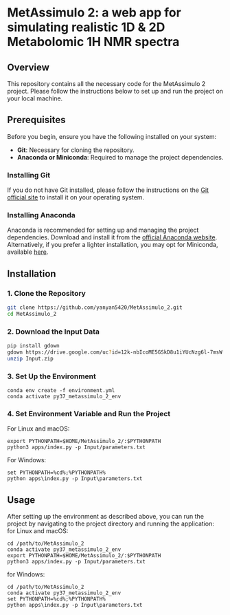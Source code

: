 # MetAssimulo 2: a web app for simulating realistic 1D & 2D Metabolomic 1H NMR spectra 

## Overview
This repository contains all the necessary code for the MetAssimulo 2 project. Please follow the instructions below to set up and run the project on your local machine.

## Prerequisites
Before you begin, ensure you have the following installed on your system:
- **Git**: Necessary for cloning the repository.
- **Anaconda or Miniconda**: Required to manage the project dependencies.

### Installing Git
If you do not have Git installed, please follow the instructions on the [Git official site](https://git-scm.com/book/en/v2/Getting-Started-Installing-Git) to install it on your operating system.

### Installing Anaconda
Anaconda is recommended for setting up and managing the project dependencies. Download and install it from the [official Anaconda website](https://www.anaconda.com/products/distribution). Alternatively, if you prefer a lighter installation, you may opt for Miniconda, available [here](https://docs.conda.io/en/latest/miniconda.html).

## Installation

### 1. Clone the Repository
```bash
git clone https://github.com/yanyan5420/MetAssimulo_2.git
cd MetAssimulo_2
```

### 2. Download the Input Data
```bash
pip install gdown
gdown https://drive.google.com/uc?id=12k-nbIcoME5GSkD8u1iYUcNzg6l-7msW
unzip Input.zip
```

### 3. Set Up the Environment
```
conda env create -f environment.yml
conda activate py37_metassimulo_2_env
```

### 4. Set Environment Variable and Run the Project
For Linux and macOS:
```
export PYTHONPATH=$HOME/MetAssimulo_2/:$PYTHONPATH
python3 apps/index.py -p Input/parameters.txt
```
For Windows:
```
set PYTHONPATH=%cd%;%PYTHONPATH%
python apps\index.py -p Input\parameters.txt
```

## Usage
After setting up the environment as described above, you can run the project by navigating to the project directory and running the application:
for Linux and macOS:
```
cd /path/to/MetAssimulo_2
conda activate py37_metassimulo_2_env
export PYTHONPATH=$HOME/MetAssimulo_2/:$PYTHONPATH
python3 apps/index.py -p Input/parameters.txt
```
for Windows:
```
cd /path/to/MetAssimulo_2
conda activate py37_metassimulo_2_env
set PYTHONPATH=%cd%;%PYTHONPATH%
python apps\index.py -p Input\parameters.txt
```

